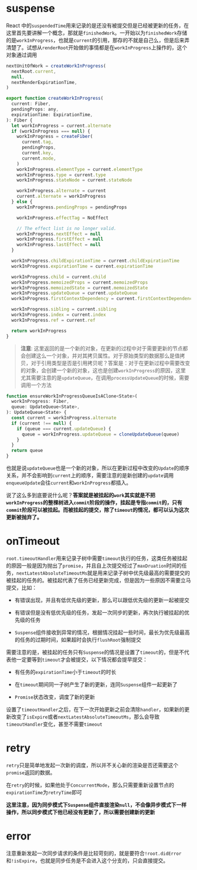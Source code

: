 #
# suspense

React 中的`suspendedTime`用来记录的是还没有被提交但是已经被更新的任务，在这里首先要讲解一个概念，那就是`finishedWork`。一开始以为`finishedWork`存储的是`workInProgress`，也就是`current`的引用，那存的不就是自己么，但是后来弄清楚了。试想从`renderRoot`开始做的事情都是在`workInProgress`上操作的，这个对象通过调用

```js
nextUnitOfWork = createWorkInProgress(
  nextRoot.current,
  null,
  nextRenderExpirationTime,
)

export function createWorkInProgress(
  current: Fiber,
  pendingProps: any,
  expirationTime: ExpirationTime,
): Fiber {
  let workInProgress = current.alternate
  if (workInProgress === null) {
    workInProgress = createFiber(
      current.tag,
      pendingProps,
      current.key,
      current.mode,
    )
    workInProgress.elementType = current.elementType
    workInProgress.type = current.type
    workInProgress.stateNode = current.stateNode

    workInProgress.alternate = current
    current.alternate = workInProgress
  } else {
    workInProgress.pendingProps = pendingProps

    workInProgress.effectTag = NoEffect

    // The effect list is no longer valid.
    workInProgress.nextEffect = null
    workInProgress.firstEffect = null
    workInProgress.lastEffect = null
  }

  workInProgress.childExpirationTime = current.childExpirationTime
  workInProgress.expirationTime = current.expirationTime

  workInProgress.child = current.child
  workInProgress.memoizedProps = current.memoizedProps
  workInProgress.memoizedState = current.memoizedState
  workInProgress.updateQueue = current.updateQueue
  workInProgress.firstContextDependency = current.firstContextDependency

  workInProgress.sibling = current.sibling
  workInProgress.index = current.index
  workInProgress.ref = current.ref

  return workInProgress
}
```

> **注意**: 这里返回的是一个新的对象，在更新的过程中对于需要更新的节点都会创建这么一个对象，并对其拷贝属性。对于原始类型的数据那么是值拷贝，对于引用类型是否是引用拷贝呢？答案是：对于在更新过程中需要改变的对象，会创建一个新的对象，这也是创建`workInProgress`的原因，这里尤其需要注意的是`updateQueue`，在调用`processUpdateQueue`的时候，需要调用一个方法

```js
function ensureWorkInProgressQueueIsAClone<State>(
  workInProgress: Fiber,
  queue: UpdateQueue<State>,
): UpdateQueue<State> {
  const current = workInProgress.alternate
  if (current !== null) {
    if (queue === current.updateQueue) {
      queue = workInProgress.updateQueue = cloneUpdateQueue(queue)
    }
  }
  return queue
}
```

也就是说`updateQueue`也是一个新的对象，所以在更新过程中改变的`Update`的顺序关系，并不会影响到`current`上的顺序，需要注意的是新创建的`update`调用`enqueueUpdate`会往`current`和`workInProgress`都插入。

说了这么多到底要说什么呢？**答案就是被挂起的`work`其实就是不把`workInProgress`的整棵树进入`commit`阶段的操作，挂起是专指`commit`的，只有`commit`阶段可以被挂起。而被挂起的提交，除了`timeout`的情况，都可以认为这次更新被抛弃了。**

# onTimeout

`root.timeoutHandler`用来记录子树中需要`timeout`执行的任务，这类任务被挂起的原因一般是因为抛出了`promise`，并且自上次提交经过了`maxDruation`时间的任务，`nextLatestAbsoluteTimeoutMs`就是用来记录子树中优先级最高的需要提交的被挂起的任务的。被挂起代表了任务已经更新完成，但是因为一些原因不需要立马提交，比如：

* 有错误出现，并且有低优先级的更新，那么可以跟低优先级的更新一起被提交

* 有错误但是没有低优先级的任务，发起一次同步的更新，再次执行被挂起的优先级的任务

* `Suspense`组件接收到异常的情况，根据情况挂起一些时间，最长为优先级最高的任务的过期时间，如果超时会执行`flushRoot`强制提交

需要注意的是，被挂起的任务只有`Suspense`的情况是设置了`timeout`的，但是不代表他一定要等到`timeout`才会被提交，以下情况都会提早提交：

* 有任务的`expirationTime`小于`timeout`的时长

* 在`timeout`期间同一子树产生了新的更新，连同`Suspense`组件一起更新了

* `Promise`状态改变，调度了新的更新

设置了`timeoutHandler`之后，在下一次开始更新之前会清除`handler`，如果新的更新改变了`isExpire`或者`nextLatestAbsoluteTimeoutMs`，那么会导致`timeoutHandler`变化，甚至不需要`timeout`

# retry

`retry`只是简单地发起一次新的调度，所以并不关心新的渲染是否还需要这个`promise`返回的数据。

在`retry`的时候，如果他处于`ConcurrentMode`，那么只需要重新设置节点的`expirationTime`为`retryTime`即可

**这里注意，因为同步模式下`Suspense`组件直接渲染`null`，不会像异步模式下一样操作，所以同步模式下他已经没有更新了，所以需要创建新的更新**

# error

注意重新发起一次同步请求的条件是比较苛刻的，就是要符合`!root.didError`和`!isExpire`，也就是同步任务是不会进入这个分支的，只会直接提交。